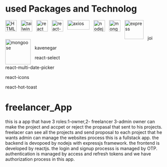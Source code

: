 # used Packages and Technolog
<img src="https://cdn.jsdelivr.net/gh/devicons/devicon/icons/html5/html5-original.svg" width="36"  alt="HTML5" style="padding-right:10px;" align="left"  />
<img src="https://upload.wikimedia.org/wikipedia/commons/thumb/d/d5/Tailwind_CSS_Logo.svg/2048px-Tailwind_CSS_Logo.svg.png" width="36" alt="tailwind" style="padding-right:10px;" align="left" />
<img src="https://cdn.jsdelivr.net/gh/devicons/devicon/icons/react/react-original.svg" width="36"  alt="react" style="padding-right:10px;" align="left"/>
<img src="https://avatars.githubusercontent.com/u/53986236?v=4&s=400" width="36" alt="react-hook-form" style="padding-right:10px;" align="left" />
<img src="https://seeklogo.com/images/A/axios-logo-CD0C90458F-seeklogo.com.png" width="70" height="30" alt="axios" style="padding-right:10px;" align="left" />
<img src="https://cdn.jsdelivr.net/gh/devicons/devicon/icons/nodejs/nodejs-original.svg" width="36" alt="nodejs" style="padding-right:10px;" align="left" />
<img src="https://cdn.jsdelivr.net/gh/devicons/devicon/icons/mongodb/mongodb-original.svg" width="36" alt="mongodb" style="padding-right:10px;" align="left" />
<img src="https://w7.pngwing.com/pngs/545/451/png-transparent-node-js-express-js-javascript-solution-stack-web-application-others-angle-text-rectangle-thumbnail.png" width="60" alt="express" style="padding-right:10px;" align="left" />
<img src="https://encrypted-tbn0.gstatic.com/images?q=tbn:ANd9GcRAmIXNHmj9NRUqg_frbn1AiL8p6eY6895JzQ&usqp=CAU" width="80" alt="mongoose" style="padding-right:10px;" align="left" />

<br />
<br />

<p width="960" style="padding-right: 10px;" align="left" >joi</p>
<p width="960" style="padding-right:40px;" align="left" >kavenegar</p>
<p width="960" style="padding-right:40px;" align="left" >react-select</p>
<p width="960" style="padding-right:40px;" align="left" >react-multi-date-picker</p>
<p width="960" style="padding-right:40px;" align="left" >react-icons</p>
<p width="960" style="padding-right:40px;" align="left" >react-hot-toast</p>

# freelancer_App
this is a app that have 3 roles:1-owner,2- freelancer 3-admin
owner can make the project and accpet or reject the propasal that sent to his projects.
freelacer can see all the projects and send proposal to each project that he wants
admin can manage the websites process
this is a fullstack app. the backend is devopoed by nodejs with expressjs framework. the frontend is developed by reactjs.
the login and signup processs is managed  by OTP. authentication is managed by access and refresh tokens and we have authorization process in this app.

